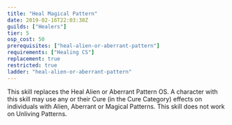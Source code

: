 ```yaml
---
title: "Heal Magical Pattern"
date: 2019-02-16T22:03:38Z
guilds: ["Healers"]
tier: 5
osp_cost: 50
prerequisites: ["heal-alien-or-aberrant-pattern"]
requirements: ["Healing CS"]
replacement: true
restricted: true
ladder: "heal-alien-or-aberrant-pattern"
---
```

This skill replaces the Heal Alien or Aberrant Pattern OS. A character with this skill may use any or their Cure (in the Cure Category) effects on individuals with Alien, Aberrant or Magical Patterns. This skill does not work on Unliving Patterns.